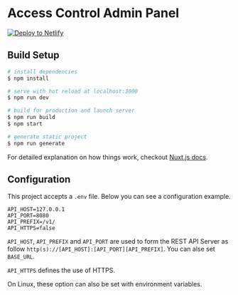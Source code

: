 # Access Control Admin Panel

[![Deploy to Netlify](https://www.netlify.com/img/deploy/button.svg)](https://app.netlify.com/start/deploy?repository=https://github.com/leuzera/sd-access-control)

## Build Setup

```bash
# install dependencies
$ npm install

# serve with hot reload at localhost:3000
$ npm run dev

# build for production and launch server
$ npm run build
$ npm start

# generate static project
$ npm run generate
```

For detailed explanation on how things work, checkout [Nuxt.js docs](https://nuxtjs.org).

## Configuration

This project accepts a `.env` file. Below you can see a configuration example.

```
API_HOST=127.0.0.1
API_PORT=8080
API_PREFIX=/v1/
API_HTTPS=false
```

`API_HOST`, `API_PREFIX` and `API_PORT` are used to form the REST API Server as follow `http(s)://[API_HOST]:[API_PORT][API_PREFIX]`. You can alse set `BASE_URL`.

`API_HTTPS` defines the use of HTTPS.

On Linux, these option can also be set with environment variables.

